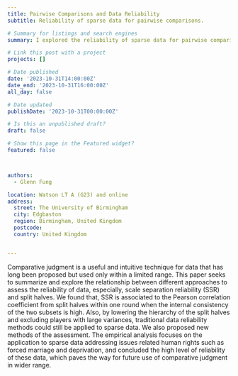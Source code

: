 ```yaml
---
title: Pairwise Comparisons and Data Reliability
subtitle: Reliability of sparse data for pairwise comparisons.

# Summary for listings and search engines
summary: I explored the reliability of sparse data for pairwise comparisons using the Bradley-Terry model in the summer of 2023. 

# Link this post with a project
projects: []

# Date published
date: '2023-10-31T14:00:00Z'
date_end: '2023-10-31T16:00:00Z'
all_day: false

# Date updated
publishDate: '2023-10-31T00:00:00Z'

# Is this an unpublished draft?
draft: false

# Show this page in the Featured widget?
featured: false



authors:
  - Glenn Fung

location: Watson LT A (G23) and online
address:
  street: The University of Birmingham
  city: Edgbaston
  region: Birmingham, United Kingdom
  postcode: 
  country: United Kingdom


---
```


Comparative judgment is a useful and intuitive technique for data that has long been proposed but used only within a limited range. This paper seeks to summarize and explore the relationship between different approaches to assess the reliability of data, especially, scale separation reliability (SSR) and split halves. We found that, SSR is associated to the Pearson correlation coefficient from split halves within one round when the internal consistency of the two subsets is high. Also, by lowering the hierarchy of the split halves and excluding players with large variances, traditional data reliability methods could still be applied to sparse data. We also proposed new methods of the assessment. The empirical analysis focuses on the application to sparse data addressing issues related human rights such as forced marriage and deprivation, and concluded the high level of reliability of these data, which paves the way for future use of comparative judgment in wider range. 
